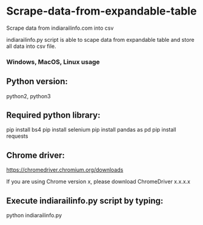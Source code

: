 # Scrape-data-from-expandable-table
Scrape data from indiarailinfo.com into csv

indiarailinfo.py script is able to scape data from expandable table and store all data into csv file.

### Windows, MacOS, Linux usage

Python version:
-----------------------

python2, python3

Required python library:
-----------------------

pip install bs4
pip install selenium 
pip install pandas as pd
pip install requests

Chrome driver:
-----------------------

https://chromedriver.chromium.org/downloads

If you are using Chrome version x, please download ChromeDriver x.x.x.x


Execute indiarailinfo.py script by typing:
-----------------------------------------

python indiarailinfo.py 
